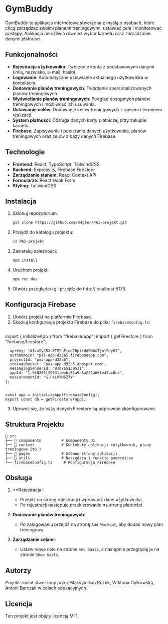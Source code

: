# GymBuddy

GymBuddy to aplikacja internetowa stworzona z myślą o osobach, które chcą zarządzać swoimi planami treningowymi, ustawiać cele i monitorować postępy. Aplikacja umożliwia również wybór karnetu oraz zarządzanie danymi płatności.

## Funkcjonalności

- **Rejestracja użytkownika**: Tworzenie konta z podstawowymi danymi (imię, nazwisko, e-mail, hasło).
- **Logowanie**: Automatyczne ustawianie aktualnego użytkownika w kontekście.
- **Dodawanie planów treningowych**: Tworzenie spersonalizowanych planów treningowych.
- **Wyświetlanie planów treningowych**: Podgląd dostępnych planów treningowych i możliwość ich usuwania.
- **Ustawianie celów**: Dodawanie celów treningowych z opisem i terminem realizacji.
- **System płatności**: Obsługa danych karty płatniczej przy zakupie karnetu.
- **Firebase**: Zapisywanie i pobieranie danych użytkownika, planów treningowych oraz celów z bazy danych Firebase.

## Technologie

- **Frontend**: React, TypeScript, TailwindCSS
- **Backend**: Express.js, Firebase Firestore
- **Zarządzanie stanem**: React Context API
- **Formularze**: React Hook Form
- **Styling**: TailwindCSS

## Instalacja

1. Sklonuj repozytorium:
   ```bash
   git clone https://github.com/m4gler/PAI-projekt.git
   ```

2. Przejdź do katalogu projektu:
   ```bash
   cd PAI-projekt
   ```

3. Zainstaluj zależności:
   ```bash
   npm install
   ```

4. Uruchom projekt:
   ```bash
   npm run dev
   ```

5. Otwórz przeglądarkę i przejdź do http://localhost:5173.

## Konfiguracja Firebase

1. Utwórz projekt na platformie Firebase.
2. Skopiuj konfigurację projektu Firebase do pliku `firebaseConfig.ts`:
   ```typescript
   
import { initializeApp } from "firebase/app";
import { getFirestore } from "firebase/firestore";


```const firebaseConfig = {
  apiKey: "AIzaSyCBXcXTM2nEtod7BpikHdBW4mTjnlPey6I",
  authDomain: "pai-app-d32a5.firebaseapp.com",
  projectId: "pai-app-d32a5",
  storageBucket: "pai-app-d32a5.appspot.com", 
  messagingSenderId: "930265139531",
  appId: "1:930265139531:web:81a9a5a232a86fe47ac0ce",
  measurementId: "G-F4LVTM6ZTY"
};


const app = initializeApp(firebaseConfig);
export const db = getFirestore(app); 

   ```

3. Upewnij się, że bazy danych Firestore są poprawnie skonfigurowane.

## Struktura Projektu

```
📂 src
├── 📂 components         # Komponenty UI
├── 📂 context            # Konteksty aplikacji (użytkownik, plany treningowe itp.)
├── 📂 pages              # Główne strony aplikacji
├── 📂 utils              # Narzędzia i funkcje pomocnicze
└── firebaseConfig.ts     # Konfiguracja Firebase
```

## Obsługa

1. **Rejestracja i 
   - Przejdź na stronę rejestracji i wprowadź dane użytkownika.
   - Po rejestracji następuje przekierowanie na stronę płatności.

2. **Dodawanie planów treningowych**:
   - Po zalogowaniu przejdź na stronę `Add Workout`, aby dodać nowy plan treningowy.

3. **Zarządzanie celami**:
   - Ustaw nowe cele na stronie `Set Goals`, a następnie przeglądaj je na stronie `Show Goals`.

## Autorzy

Projekt został stworzony przez Maksymilian Rożek, WIktoria Gałkowska, Antoni Barczak w celach edukacyjnych.

## Licencja

Ten projekt jest objęty licencją MIT.

